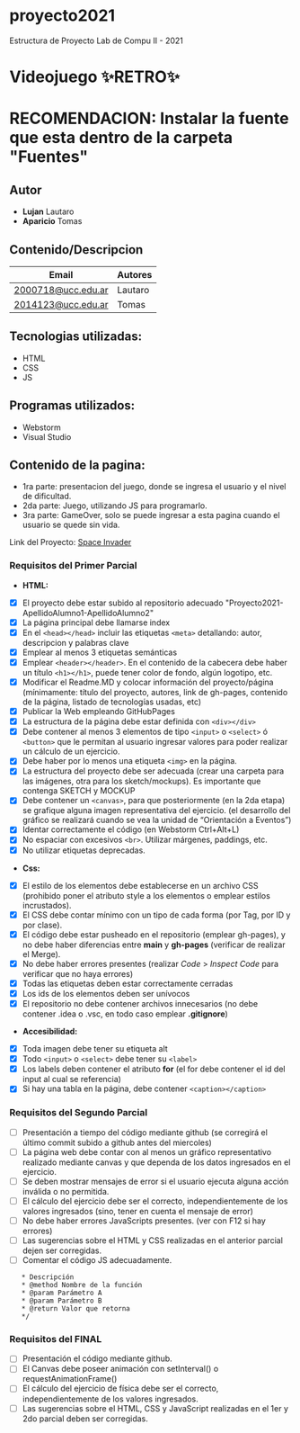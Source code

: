 # proyecto2021
Estructura de Proyecto Lab de Compu II - 2021
# Videojuego :sparkles:**RETRO**:sparkles:
# **RECOMENDACION: Instalar la fuente que esta dentro de la carpeta "Fuentes"**
## Autor
* **Lujan** Lautaro
* **Aparicio** Tomas

## Contenido/Descripcion

| Email | Autores |
|-------|---------|
|2000718@ucc.edu.ar|Lautaro|
|2014123@ucc.edu.ar|Tomas|
## Tecnologias utilizadas:
* HTML
* CSS
* JS
## Programas utilizados:
* Webstorm
* Visual Studio

## Contenido de la pagina:
* 1ra parte: presentacion del juego, donde se ingresa el usuario y el nivel de dificultad.
* 2da parte: Juego, utilizando JS para programarlo.
* 3ra parte: GameOver, solo se puede ingresar a esta pagina cuando el usuario se quede sin vida.


Link del Proyecto: [Space Invader](https://ucc-labcompu2.github.io/proyecto2021-aparicio-lujan-1/)
### Requisitos del Primer Parcial
* **HTML:**
- [X] El proyecto debe estar subido al repositorio adecuado "Proyecto2021-ApellidoAlumno1-ApellidoAlumno2"
- [X] La página principal debe llamarse index
- [X] En el ```<head></head>``` incluir las etiquetas ```<meta>``` detallando: autor, descripcion y palabras clave
- [X] Emplear al menos 3 etiquetas semánticas
- [X] Emplear ```<header></header>```. En el contenido de la cabecera debe haber un título ```<h1></h1>```, puede tener color de fondo, algún logotipo, etc.
- [X] Modificar el Readme.MD y colocar información del proyecto/página (mínimamente: título del proyecto, autores, link de gh-pages, contenido de la página,  listado de tecnologías usadas, etc)
- [X] Publicar la Web empleando GitHubPages
- [X] La estructura de la página debe estar definida con ```<div></div>```
- [X] Debe contener al menos 3 elementos de tipo ```<input>``` o ```<select>``` ó ```<button>``` que le permitan al usuario ingresar valores para poder realizar un cálculo de un ejercicio.
- [X] Debe haber por lo menos una etiqueta ```<img>``` en la página.
- [X] La estructura del proyecto debe ser adecuada (crear una carpeta para las imágenes, otra para los sketch/mockups). Es importante que contenga SKETCH y MOCKUP
- [X] Debe contener un ```<canvas>```, para que posteriormente (en la 2da etapa) se grafique alguna imagen representativa del ejercicio. (el desarrollo del gráfico se realizará cuando se vea la unidad de “Orientación a Eventos”)
- [X] Identar correctamente el código (en Webstorm Ctrl+Alt+L)
- [X] No espaciar con excesivos ```<br>```. Utilizar márgenes, paddings, etc.
- [X] No utilizar etiquetas deprecadas.
* **Css:**
- [X] El estilo de los elementos debe establecerse en un archivo CSS (prohibido poner el atributo style a los elementos o emplear estilos incrustados).
- [X] El CSS debe contar mínimo con un tipo de cada forma (por Tag, por ID y por clase).
- [X] El código debe estar pusheado en el repositorio (emplear gh-pages), y no debe haber diferencias entre **main** y **gh-pages** (verificar de realizar el Merge).
- [X] No debe haber errores presentes (realizar *Code* > *Inspect Code* para verificar que no haya errores)
- [x] Todas las etiquetas deben estar correctamente cerradas
- [X] Los ids de los elementos deben ser unívocos
- [X] El repositorio no debe contener archivos innecesarios (no debe contener .idea o .vsc, en todo caso emplear **.gitignore**)

* **Accesibilidad:**
- [X] Toda imagen debe tener su etiqueta alt
- [X] Todo ```<input>``` o ```<select>``` debe tener su ```<label>```
- [X] Los labels deben contener el atributo **for** (el for debe contener el id del input al cual se referencia) 
- [X] Si hay una tabla en la página, debe contener ```<caption></caption>```

### Requisitos del Segundo Parcial
- [ ] Presentación a tiempo del código mediante github (se corregirá el último commit subido a github antes del miercoles)
- [ ] La página web debe contar con al menos un gráfico representativo realizado mediante canvas y que dependa de los datos ingresados en el ejercicio.
- [ ] Se deben mostrar mensajes de error si el usuario ejecuta alguna acción inválida o no permitida.
- [ ] El cálculo del ejercicio debe ser el correcto, independientemente de los valores ingresados (sino, tener en cuenta el mensaje de error)
- [ ] No debe haber errores JavaScripts presentes. (ver con F12 si hay errores)
- [ ] Las sugerencias sobre el HTML y CSS realizadas en el anterior parcial dejen ser corregidas.
- [ ] Comentar el código JS adecuadamente.
```/**
   * Descripción
   * @method Nombre de la función
   * @param Parámetro A
   * @param Parámetro B
   * @return Valor que retorna
   */
   ```
   
   ### Requisitos del FINAL
   - [ ] Presentación el código mediante github.
   - [ ] El Canvas debe poseer animación con setInterval() o requestAnimationFrame()
   - [ ] El cálculo del ejercicio de física debe ser el correcto, independientemente de los valores ingresados.
   - [ ] Las sugerencias sobre el HTML, CSS y JavaScript realizadas en el 1er y 2do parcial deben ser corregidas.
